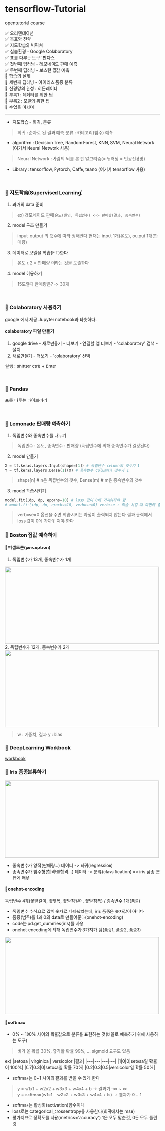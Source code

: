 # tensorflow-Tutorial
opentutorial course  <br>

:white_check_mark: 오리엔테이션 <br>
:white_check_mark: 목표와 전략 <br>
:white_check_mark: 지도학습의 빅픽쳐 <br>
:white_check_mark: 실습환경 - Google Colaboratory <br>
:white_check_mark: 표를 다루는 도구 '판다스' <br>
:white_check_mark: 첫번째 딥러닝 - 레모네이드 판매 예측 <br>
:white_check_mark: 두번째 딥러닝 - 보스턴 집값 예측 <br>
:black_square_button: 학습의 실제 <br>
:black_square_button: 세번째 딥러닝 - 아이리스 품종 분류 <br>
:black_square_button: 신경망의 완성 : 히든레이터 <br>
:black_square_button: 부록1 : 데이터를 위한 팁 <br>
:black_square_button: 부록2 : 모델의 위한 팁 <br>
:black_square_button: 수업을 마치며 <br>

---

* 지도학습 - 회귀, 분류
> 회귀 : 순자로 된 결과 예측
> 분류 : 카테고리(범주) 예측

* algorithm : Decision Tree, Random Forest, KNN, SVM, Neural Network (여기서 Neural Network 사용)
> Neural Network : 사람의 뇌를 본 딴 알고리즘(= 딥러닝 = 인공신경망)
* Library : tensorflow, Pytorch, Caffe, teano (여기서 tensorflow 사용)

<br>

### :closed_book: 지도학습(Supervised Learning)
1. 과거의 data 준비
> ex) 레모네이드 판매
> ``` 온도(원인, 독립변수) <-> 판매량(결과, 종속변수) ```
2. model 구조 만들기
> input, output 의 갯수에 따라 정해진다
> 현재는 input 1개(온도), output 1개(판매량)
3. 데이터로 모델을 학습(FIT)한다
> 온도 x 2 = 판매량 이라는 것을 도출한다
4. model 이용하기
> 15도일때 판매량은? -> 30개

<br>

### :closed_book: Colaboratory 사용하기
google 에서 제공
Jupyter notebook과 비슷하다.

#### colaboratory 파일 만들기
1. google drive - 새로만들기 - 더보기 - 연결할 앱 더보기 - 'colaboratory' 검색 - 설치 <br>
2. 새로만들기 - 더보기 - 'colaboratory' 선택 

실행 : shift(or ctrl) + Enter

<br>

### :closed_book: Pandas
표를 다루는 라이브러리

<br>

### :closed_book: Lemonade 판매량 예측하기
1. 독립변수와 종속변수를 나누기 <br>
> 독립변수 : 온도, 종속변수 : 판매량 (독립변수에 의해 종속변수가 결정된다)

2. model 만들기
``` python
X = tf.keras.layers.Input(shape=[1]) # 독립변수 column의 갯수가 1
Y = tf.keras.layers.Dense(1)(X) # 종속변수 column의 갯수가 1
```
> shape[n] # n은 독립변수의 갯수, Dense(m) # m은 종속변수의 갯수 <br>

3. model 학습시키기
``` python
model.fit(idp, dp, epochs=10) # loss 값이 0에 가까워져야 함
# model.fit(idp, dp, epochs=10, verbose=0) verbose : 학습 시킬 때 화면에 출력하지 않도록
```
> verbose=0 옵션을 주면 학습시키는 과정이 출력되지 않는다
> 결과 출력에서 loss 값이 0에 가까워 져야 한다


### :closed_book: Boston 집값 예측하기
#### 📖퍼셉트론(perceptron)
1. 독립변수가 13개, 종속변수가 1개
<img src="https://user-images.githubusercontent.com/53362054/98071143-13c4c880-1ea6-11eb-82e1-f947f2682ae2.png" width=500 height=250>
2. 독립변수가 12개, 종속변수가 2개
<img src="https://user-images.githubusercontent.com/53362054/98071192-3d7def80-1ea6-11eb-94e1-a2c86df1303d.png" width=500 height=250>

> w : 가중치, 결과 y : bias

### :closed_book: DeepLearning Workbook
<a href="https://docs.google.com/spreadsheets/d/1hoXQEFUGL74Kg4tui7vXqF1zMujdFNAREl55cDNgCME/edit?usp=sharing"> workbook </a>

### :closed_book: Iris 품종분류하기
<img src="https://user-images.githubusercontent.com/53362054/98074468-d5330c00-1ead-11eb-819b-12fde2c762e4.png" width=500 height=250>

<br>

* 종속변수가 양적(판매량...) 데이터 -> 회귀(regression) 
* 종속변수가 범주형(합격/불합격...) 데이터 -> 분류(classification) => iris 품종 분류에 해당

#### 📖onehot-encoding
독립변수 4개(꽃잎길이, 꽃잎폭, 꽃받침길이, 꽃받침폭) / 종속변수 1개(품종) 
* 독립변수 수식으로 값이 숫자로 나타났었는데, iris 품종은 숫자값이 아니다
* 품종(범주)를 1과 0의 data로 만들어준다(onehot-encoding)
* code는 pd.get_dummies(iris)를 사용
* onehot-encoding에 의해 독립변수가 3가지가 됨(품종1, 품종2, 품종3)
<img src="https://user-images.githubusercontent.com/53362054/98074943-b84b0880-1eae-11eb-876d-ea1a5fdf0264.png" width=500 height=250>

#### 📖softmax
* 0% ~ 100% 사이의 확률값으로 분류를 표현하는 것(비율로 예측하기 위해 사용하는 도구)
> 비가 올 확률 30%, 합격할 확률 99%, ...
> sigmoid 도구도 있음

ex) 
|setosa | virginica | versicolor |결과|
|---|---|---|---|
|1|0|0|setosa일 확률이 100%|
|0.7|0.3|0|setosa일 확률 70%|
|0.2|0.3|0.5|versicolor일 확률 50%|

* softmax는 0~1 사이의 결과를 받을 수 있게 한다
> y = w1x1 + w2x2 + w3x3 + w4x4 + b -> 결과가 -∞ ~ ∞ <br>
> y = softmax(w1x1 + w2x2 + w3x3 + w4x4 + b ) -> 결과가 0 ~ 1
* softmax는 활성화(activation)함수이다
* loss로는 categorical_crossentropy를 사용한다(회귀에서는 mse)
* 평가지표로 정확도를 사용(metrics='accuracy') 1은 모두 맞춘것, 0은 모두 틀린것

